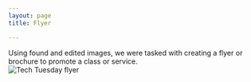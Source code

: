 ```yaml
---
layout: page
title: Flyer

---
```


Using found and edited images, we were tasked with creating a flyer or brochure to promote a class or service.<BR>
![Tech Tuesday flyer](https://caitlinmeyer.github.io/idt-porfolio/300x/docs/tech-tuesday.png)
